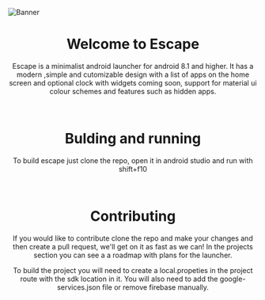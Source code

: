 ![Banner](https://github.com/georgeclensy/Escape/blob/master/branding/newBanner.png)

<div align="center">
  
<h1 align="center">
  Welcome to Escape
</h1>

Escape is a minimalist android launcher for android 8.1 and higher. It has a modern ,simple and cutomizable design with a list of apps on the home screen and optional clock with widgets coming soon, support for material ui colour schemes and features such as hidden apps.

<br/>

<h1>
  Bulding and running
</h1>

To build escape just clone the repo, open it in android studio and run with shift+f10  

<br>

<h1>
  Contributing
</h3>

If you would like to contribute clone the repo and make your changes and then create a pull request, we'll get on it as fast as we can! In the projects section you can see a a roadmap with plans for the launcher.  

To build the project you will need to create a local.propeties in the project route with the sdk location in it. You will also need to add the google-services.json file or remove firebase manually.

</div>
